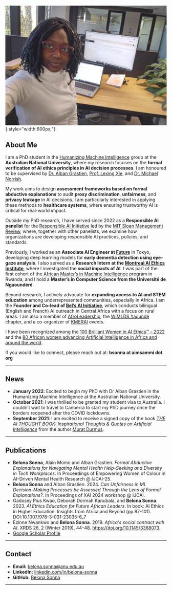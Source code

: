 ![Profile photo](profiles.jpg){:style="width:600px;"}
## About Me
I am a PhD student in the [Humanizing Machine Intelligence](https://hmi.anu.edu.au/) group at the **Australian National University**, where my research focuses on the **formal verification of AI ethics principles in AI decision processes**. I am honoured to be supervised by [Dr. Alban Grastien](https://comp.anu.edu.au/people/alban-grastien/), [Prof. Lexing Xie](https://users.cecs.anu.edu.au/~xlx/index.html), and [Dr. Michael Norrish](https://researchportalplus.anu.edu.au/en/persons/michael-norrish).

My work aims to design **assessment frameworks based on formal abductive explanations** to audit **proxy discrimination**, **unfairness**, and **privacy leakage** in AI decisions. I am particularly interested in applying these methods to **healthcare systems**, where ensuring trustworthy AI is critical for real-world impact.

Outside my PhD research, I have served since 2022 as a **Responsible AI panelist** for the [Responsible AI Initiative](https://sloanreview.mit.edu/big-ideas/responsible-ai/) led by the [MIT Sloan Management Review](https://sloanreview.mit.edu/), where, together with other panelists, we examine how organizations are developing responsible AI practices, policies, and standards.

Previously, I worked as an **Associate AI Engineer at [Future](https://www.future.co.jp/en/)** in Tokyo, developing deep learning models for **early dementia detection using eye-gaze analysis**. I also served as a **Research Intern at the [Montreal AI Ethics Institute](https://montrealethics.ai/)**, where I investigated the **social impacts of AI**. I was part of the first cohort of the [African Master’s in Machine Intelligence](https://aimsammi.org/) program in Rwanda, and I hold a **Master’s in Computer Science from the Université de Ngaoundéré**.

Beyond research, I actively advocate for **expanding access to AI and STEM education** among underrepresented communities, especially in Africa. I am the **Founder and Co-lead of [Bel’s AI Initiative](https://www.linkedin.com/company/bel-s-ai-initiative/)**, which conducts bilingual (English and French) AI outreach in Central Africa with a focus on rural areas. I am also a member of [AfroLeadership](https://afroleadership.org/), the [WIMLDS Yaoundé](http://wimlds.org/about-the-yaounde-team-2/) chapter, and a co-organizer of [KMERAI](https://sites.google.com/view/kmerai-2021/home?authuser=0) events.

I have been recognized among the [100 Brilliant Women in AI Ethics™ – 2022](https://womeninaiethics.org/the-list/of-2022/) and the [80 African women advancing Artificial Intelligence in Africa and around the world](https://africanshapers.com/en/80-african-women-advancing-artificial-intelligence-in-africa-and-the-world/).

If you would like to connect, please reach out at:  **bsonna at aimsammi dot org**


---

## News

- **January 2022**: Excited to begin my PhD with Dr Alban Grastien in the Humanizing Machine Intelligence at the Australian National University.
- **October 2021**: I was thrilled to be granted my student visa to Australia. I couldn’t wait to travel to Canberra to start my PhD journey once the borders reopened after the COVID lockdowns.
- **September 2021**: I am excited to receive a signed copy of the book [*THE AI THOUGHT BOOK: Inspirational Thoughts & Quotes on Artificial Intelligence*](https://www.amazon.com.au/dp/B08Z4BWN1X?ref_=mr_referred_us_au_au) from the author [Murat Durmus](https://www.linkedin.com/in/ceosaisoma/).

---

## Publications
- **Belona Sonna**, Alain Momo and Alban Grastien. _Formal Abductive Explanations for Navigating Mental Health Help-Seeking and
Diversity in Tech Workplaces_. In Proceedings of Empowering Women of Colour in AI-Driven Mental Health Research @ IJCAI-25.
- **Belona Sonna** and Alban Grastien. 2024. _Can Unfairness in ML Decision-Making Processes be Assessed  Through the Lens of Formal Explanations?_. In Proceedings of XAI 2024 workshop @ IJCAI.
- Gadosey Pius Kwao, Deborah Dormah Kanubala, and **Belona Sonna**. 2023. _AI Ethics Education for Future African Leaders_. In book: AI Ethics in Higher Education: Insights from Africa and Beyond (pp.87-101). DOI:10.1007/978-3-031-23035-6_7
- Ezinne Nwankwo and **Belona Sonna**. 2019. _Africa's social contract with AI_. XRDS 26, 2 (Winter 2019), 44–48. https://doi.org/10.1145/3368073.   
- [Google Scholar Profile](https://scholar.google.com/citations?hl=en&user=oqqzmloAAAAJ)

  
---

## Contact

- **Email:** belona.sonna@anu.edu.au  
- **LinkedIn:** [linkedin.com/in/belona-sonna](https://www.linkedin.com/in/belona-sonna/)  
- **GitHub:** [Belona Sonna](https://github.com/belsonna/)

---
